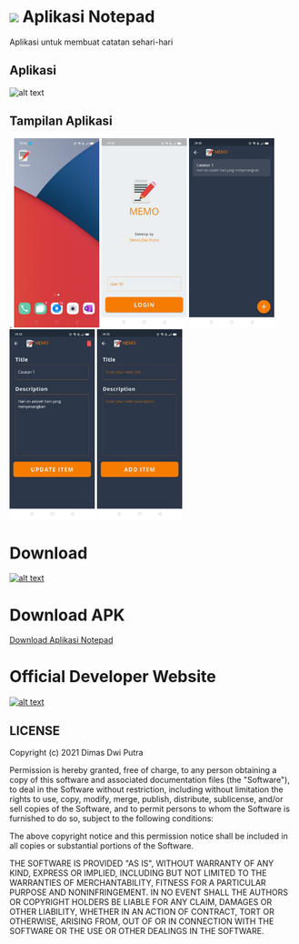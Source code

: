 # <img src="https://img.icons8.com/external-smashingstocks-thin-outline-color-smashing-stocks/67/undefined/external-memo-party-and-celebrations-smashingstocks-thin-outline-color-smashing-stocks.png"/> Aplikasi Notepad

Aplikasi untuk membuat catatan sehari-hari

## Aplikasi
<img src="assets/1.gif" alt="alt text" width="200"/>

## Tampilan Aplikasi

.
<img src="assets/1.jpg" alt="alt text" width="150"/>
<img src="assets/2.jpg" alt="alt text" width="150"/>
<img src="assets/3.jpg" alt="alt text" width="150"/>
<img src="assets/4.jpg" alt="alt text" width="150"/>
<img src="assets/5.jpg" alt="alt text" width="150"/>

# Download
[<img src="https://img.utdstc.com/icon/c8c/d91/c8cd914e915d70dea2eabf58b1c03089fbe19c59729be8aec12170db47dd8f81:200" alt="alt text" width="100"/>](https://play.google.com/store/apps/dev?id=9059078538807833093)

# Download APK
[Download Aplikasi Notepad](https://github.com/Dimas263/aplikasi_notepad/blob/master/aplikasi_notepad.apk)

# Official Developer Website
[<img src="https://img.icons8.com/fluency/48/000000/internet.png" alt="alt text" width="100"/>](https://webku.one/ceo/)

## LICENSE
Copyright (c) 2021 Dimas Dwi Putra

Permission is hereby granted, free of charge, to any person obtaining a copy
of this software and associated documentation files (the "Software"), to deal
in the Software without restriction, including without limitation the rights
to use, copy, modify, merge, publish, distribute, sublicense, and/or sell
copies of the Software, and to permit persons to whom the Software is
furnished to do so, subject to the following conditions:

The above copyright notice and this permission notice shall be included in all
copies or substantial portions of the Software.

THE SOFTWARE IS PROVIDED "AS IS", WITHOUT WARRANTY OF ANY KIND, EXPRESS OR
IMPLIED, INCLUDING BUT NOT LIMITED TO THE WARRANTIES OF MERCHANTABILITY,
FITNESS FOR A PARTICULAR PURPOSE AND NONINFRINGEMENT. IN NO EVENT SHALL THE
AUTHORS OR COPYRIGHT HOLDERS BE LIABLE FOR ANY CLAIM, DAMAGES OR OTHER
LIABILITY, WHETHER IN AN ACTION OF CONTRACT, TORT OR OTHERWISE, ARISING FROM,
OUT OF OR IN CONNECTION WITH THE SOFTWARE OR THE USE OR OTHER DEALINGS IN THE
SOFTWARE.

